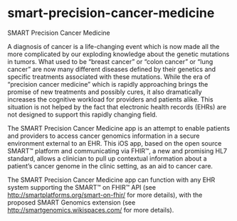 smart-precision-cancer-medicine
========================================

SMART Precision Cancer Medicine

A diagnosis of cancer is a life-changing event which is now made all the more complicated by our exploding knowledge about the genetic mutations in tumors. What used to be “breast cancer” or “colon cancer” or “lung cancer” are now many different diseases defined by their genetics and specific treatments associated with these mutations. While the era of “precision cancer medicine” which is rapidly approaching brings the promise of new treatments and possibly cures, it also dramatically increases the cognitive workload for providers and patients alike. This situation is not helped by the fact that electronic health records (EHRs) are not designed to support this rapidly changing field.


The SMART Precision Cancer Medicine app is an attempt to enable patients and providers to access cancer genomics information in a secure environment external to an EHR. This iOS app, based on the open source SMART™ platform and communicating via FHIR™, a new and promising HL7 standard, allows a clinician to pull up contextual information about a patient’s cancer genome in the clinic setting, as an aid to cancer care. 


The SMART Precision Cancer Medicine app can function with any EHR system supporting the SMART™ on FHIR™ API (see http://smartplatforms.org/smart-on-fhir/ for more details), with the proposed SMART Genomics extension (see http://smartgenomics.wikispaces.com/ for more details). 
